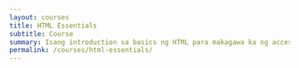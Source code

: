 ```yaml
---
layout: courses
title: HTML Essentials
subtitle: Course
summary: Isang introduction sa basics ng HTML para makagawa ka ng accessible na Web sites.
permalink: /courses/html-essentials/
---
```

